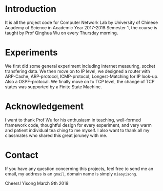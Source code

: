 # Introduction
It is all the project code for Computer Network Lab by University of Chinese Academy of Science in Academic Year 2017-2018 Semester 1, the course is taught by Prof Qinghua Wu on every Thursday morning.

# Experiments
We first did some general experiment including internet measuring, socket transfering data.
We then move on to IP level, we designed a router with ARP-Cache, ARP-protocol, ICMP-protocol, Longest-Matching for IP look-up. Also a OSPF-protocal.
We finally move on to TCP level, the change of TCP states was supported by a Finite State Machine.

# Acknowledgement
I want to thank Prof Wu for his enthusiasm in teaching, well-formed framework code, thoughtful design for every experiment, and very warm and patient individual tea
ching to me myself.
I also want to thank all my classmates who shared this great joruney with me.

# Contact
If you have any question concerning this projects, feel free to send me an email, my address is an `gmail`, domain name is simply `miaoyisong`.


Cheers!
Yisong
March 9th 2018
